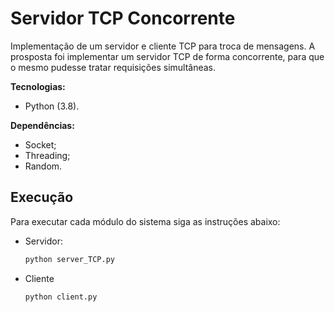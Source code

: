 # Servidor TCP Concorrente

Implementação de um servidor e cliente TCP para troca de mensagens. A prosposta foi implementar um servidor TCP de forma concorrente, para que o mesmo pudesse  tratar requisições simultâneas.

**Tecnologias:**

- Python (3.8).



**Dependências:**

- Socket;
- Threading;
- Random.



## Execução 

Para executar cada módulo do sistema siga as instruções abaixo:

- Servidor:

  ```bash
  python server_TCP.py
  ```

- Cliente

  ```bash
  python client.py
  ```

